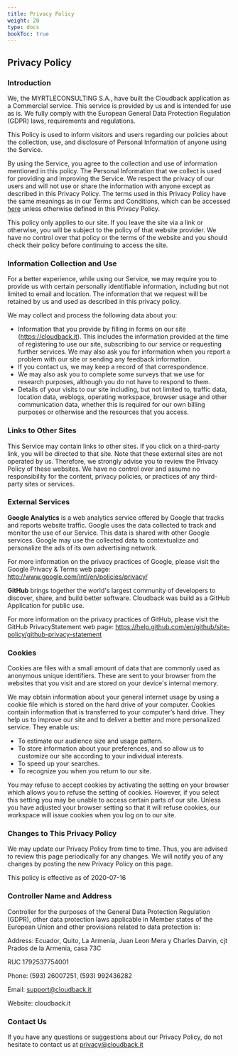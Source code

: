 ```yaml
---
title: Privacy Policy
weight: 20
type: docs
bookToc: true
---
```


## Privacy Policy

### Introduction

We, the MYRTLECONSULTING S.A., have built the Cloudback application as a Commercial service. This service is provided by us and is intended for use as is. We fully comply with the European General Data Protection Regulation (GDPR) laws, requirements and regulations.

This Policy is used to inform visitors and users regarding our policies about the collection, use, and disclosure of Personal Information of anyone using the Service.

By using the Service, you agree to the collection and use of information mentioned in this policy. The Personal Information that we collect is used for providing and improving the Service. We respect the privacy of our users and will not use or share the information with anyone except as described in this Privacy Policy. The terms used in this Privacy Policy have the same meanings as in our Terms and Conditions, which can be accessed [here](https://docs.cloudback.it/terms/) unless otherwise defined in this Privacy Policy.

This policy only applies to our site. If you leave the site via a link or otherwise, you will be subject to the policy of that website provider. We have no control over that policy or the terms of the website and you should check their policy before continuing to access the site. 

### Information Collection and Use

For a better experience, while using our Service, we may require you to provide us with certain personally identifiable information, including but not limited to email and location. The information that we request will be retained by us and used as described in this privacy policy.

We may collect and process the following data about you:

 - Information that you provide by filling in forms on our site (https://cloudback.it). This includes the information provided at the time of registering to use our site, subscribing to our service or requesting further services. We may also ask you for information when you report a problem with our site or sending any feedback information.
 - If you contact us, we may keep a record of that correspondence.
 - We may also ask you to complete some surveys that we use for research purposes, although you do not have to respond to them.
 - Details of your visits to our site including, but not limited to, traffic data, location data, weblogs, operating workspace, browser usage and other communication data, whether this is required for our own billing purposes or otherwise and the resources that you access.

### Links to Other Sites

This Service may contain links to other sites. If you click on a third-party link, you will be directed to that site. Note that these external sites are not operated by us. Therefore, we strongly advise you to review the Privacy Policy of these websites. We have no control over and assume no responsibility for the content, privacy policies, or practices of any third-party sites or services.

### External Services

**Google Analytics** is a web analytics service offered by Google that tracks and reports website traffic. Google uses the data collected to track and monitor the use of our Service. This data is shared with other Google services. Google may use the collected data to contextualize and personalize the ads of its own advertising network.

For more information on the privacy practices of Google, please visit the Google Privacy & Terms web page: http://www.google.com/intl/en/policies/privacy/

**GitHub** brings together the world's largest community of developers to discover, share, and build better software. Cloudback was build as a GitHub Application for public use.

For more information on the privacy practices of GitHub, please visit the GitHub PrivacyStatement web page:
https://help.github.com/en/github/site-policy/github-privacy-statement

### Cookies

Cookies are files with a small amount of data that are commonly used as anonymous unique identifiers. These are sent to your browser from the websites that you visit and are stored on your device's internal memory.

We may obtain information about your general internet usage by using a cookie file which is stored on the hard drive of your computer. Cookies contain information that is transferred to your computer’s hard drive. They help us to improve our site and to deliver a better and more personalized service. They enable us:

 - To estimate our audience size and usage pattern.
 - To store information about your preferences, and so allow us to customize our site according to your individual interests.
 - To speed up your searches.
 - To recognize you when you return to our site.
 
You may refuse to accept cookies by activating the setting on your browser which allows you to refuse the setting of cookies. However, if you select this setting you may be unable to access certain parts of our site. Unless you have adjusted your browser setting so that it will refuse cookies, our workspace will issue cookies when you log on to our site.

### Changes to This Privacy Policy

We may update our Privacy Policy from time to time. Thus, you are advised to review this page periodically for any changes. We will notify you of any changes by posting the new Privacy Policy on this page.

This policy is effective as of 2020-07-16

### Controller Name and Address
Controller for the purposes of the General Data Protection Regulation (GDPR), other data protection laws applicable in Member states of the European Union and other provisions related to data protection is:

Address: Ecuador, Quito, La Armenia, Juan Leon Mera y Charles Darvin, cjt Prados de la Armenia, casa 73C

RUC 1792537754001

Phone: ‭(593) 26007251, (593) 992436282‬

Email: support@cloudback.it

Website: cloudback.it

### Contact Us

If you have any questions or suggestions about our Privacy Policy, do not hesitate to contact us at privacy@cloudback.it
